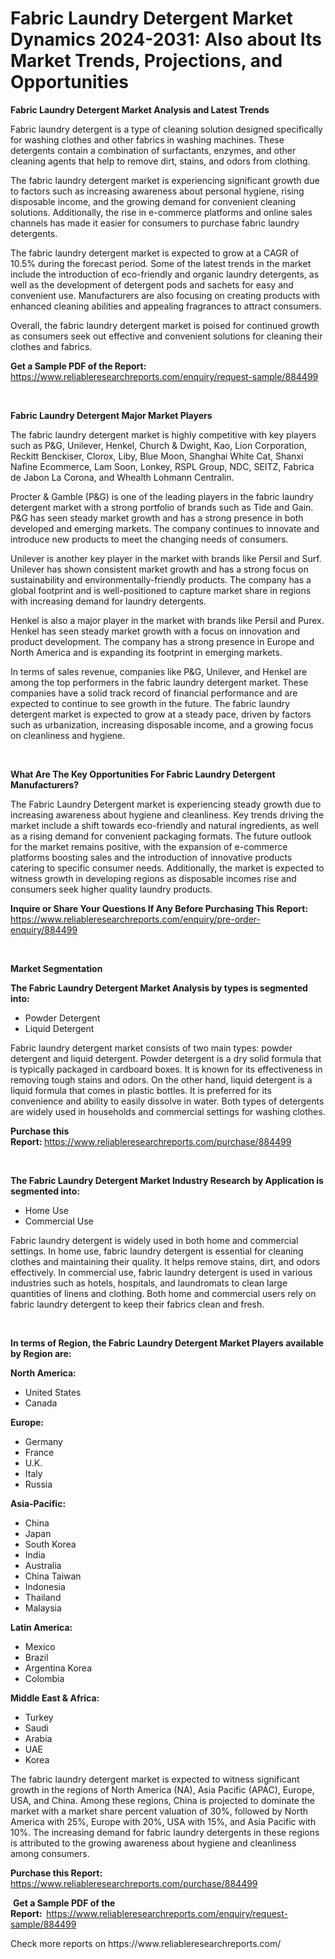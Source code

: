 <p><h1>Fabric Laundry Detergent Market Dynamics 2024-2031: Also about Its Market Trends, Projections, and Opportunities</h1></p><p><strong>Fabric Laundry Detergent Market Analysis and Latest Trends</strong></p>
<p><p>Fabric laundry detergent is a type of cleaning solution designed specifically for washing clothes and other fabrics in washing machines. These detergents contain a combination of surfactants, enzymes, and other cleaning agents that help to remove dirt, stains, and odors from clothing.</p><p>The fabric laundry detergent market is experiencing significant growth due to factors such as increasing awareness about personal hygiene, rising disposable income, and the growing demand for convenient cleaning solutions. Additionally, the rise in e-commerce platforms and online sales channels has made it easier for consumers to purchase fabric laundry detergents.</p><p>The fabric laundry detergent market is expected to grow at a CAGR of 10.5% during the forecast period. Some of the latest trends in the market include the introduction of eco-friendly and organic laundry detergents, as well as the development of detergent pods and sachets for easy and convenient use. Manufacturers are also focusing on creating products with enhanced cleaning abilities and appealing fragrances to attract consumers.</p><p>Overall, the fabric laundry detergent market is poised for continued growth as consumers seek out effective and convenient solutions for cleaning their clothes and fabrics.</p></p>
<p><strong>Get a Sample PDF of the Report:&nbsp;</strong> <a href="https://www.reliableresearchreports.com/enquiry/request-sample/884499">https://www.reliableresearchreports.com/enquiry/request-sample/884499</a></p>
<p>&nbsp;</p>
<p><strong>Fabric Laundry Detergent Major Market Players</strong></p>
<p><p>The fabric laundry detergent market is highly competitive with key players such as P&G, Unilever, Henkel, Church & Dwight, Kao, Lion Corporation, Reckitt Benckiser, Clorox, Liby, Blue Moon, Shanghai White Cat, Shanxi Nafine Ecommerce, Lam Soon, Lonkey, RSPL Group, NDC, SEITZ, Fabrica de Jabon La Corona, and Whealth Lohmann Centralin. </p><p>Procter & Gamble (P&G) is one of the leading players in the fabric laundry detergent market with a strong portfolio of brands such as Tide and Gain. P&G has seen steady market growth and has a strong presence in both developed and emerging markets. The company continues to innovate and introduce new products to meet the changing needs of consumers.</p><p>Unilever is another key player in the market with brands like Persil and Surf. Unilever has shown consistent market growth and has a strong focus on sustainability and environmentally-friendly products. The company has a global footprint and is well-positioned to capture market share in regions with increasing demand for laundry detergents.</p><p>Henkel is also a major player in the market with brands like Persil and Purex. Henkel has seen steady market growth with a focus on innovation and product development. The company has a strong presence in Europe and North America and is expanding its footprint in emerging markets.</p><p>In terms of sales revenue, companies like P&G, Unilever, and Henkel are among the top performers in the fabric laundry detergent market. These companies have a solid track record of financial performance and are expected to continue to see growth in the future. The fabric laundry detergent market is expected to grow at a steady pace, driven by factors such as urbanization, increasing disposable income, and a growing focus on cleanliness and hygiene.</p></p>
<p>&nbsp;</p>
<p><strong>What Are The Key Opportunities For Fabric Laundry Detergent Manufacturers?</strong></p>
<p><p>The Fabric Laundry Detergent market is experiencing steady growth due to increasing awareness about hygiene and cleanliness. Key trends driving the market include a shift towards eco-friendly and natural ingredients, as well as a rising demand for convenient packaging formats. The future outlook for the market remains positive, with the expansion of e-commerce platforms boosting sales and the introduction of innovative products catering to specific consumer needs. Additionally, the market is expected to witness growth in developing regions as disposable incomes rise and consumers seek higher quality laundry products.</p></p>
<p><strong>Inquire or Share Your Questions If Any Before Purchasing This Report:</strong> <a href="https://www.reliableresearchreports.com/enquiry/pre-order-enquiry/884499">https://www.reliableresearchreports.com/enquiry/pre-order-enquiry/884499</a></p>
<p>&nbsp;</p>
<p><strong>Market Segmentation</strong></p>
<p><strong>The Fabric Laundry Detergent Market Analysis by types is segmented into:</strong></p>
<p><ul><li>Powder Detergent</li><li>Liquid Detergent</li></ul></p>
<p><p>Fabric laundry detergent market consists of two main types: powder detergent and liquid detergent. Powder detergent is a dry solid formula that is typically packaged in cardboard boxes. It is known for its effectiveness in removing tough stains and odors. On the other hand, liquid detergent is a liquid formula that comes in plastic bottles. It is preferred for its convenience and ability to easily dissolve in water. Both types of detergents are widely used in households and commercial settings for washing clothes.</p></p>
<p><strong>Purchase this Report:&nbsp;</strong><a href="https://www.reliableresearchreports.com/purchase/884499">https://www.reliableresearchreports.com/purchase/884499</a></p>
<p>&nbsp;</p>
<p><strong>The Fabric Laundry Detergent Market Industry Research by Application is segmented into:</strong></p>
<p><ul><li>Home Use</li><li>Commercial Use</li></ul></p>
<p><p>Fabric laundry detergent is widely used in both home and commercial settings. In home use, fabric laundry detergent is essential for cleaning clothes and maintaining their quality. It helps remove stains, dirt, and odors effectively. In commercial use, fabric laundry detergent is used in various industries such as hotels, hospitals, and laundromats to clean large quantities of linens and clothing. Both home and commercial users rely on fabric laundry detergent to keep their fabrics clean and fresh.</p></p>
<p>&nbsp;</p>
<p><strong>In terms of Region, the Fabric Laundry Detergent Market Players available by Region are:</strong></p>
<p>
    <p> <strong> North America: </strong>
        <ul>
            <li>United States</li>
            <li>Canada</li>
        </ul>
        </p> 
    <p> <strong> Europe: </strong>
        <ul>
            <li>Germany</li>
            <li>France</li>
            <li>U.K.</li>
            <li>Italy</li>
            <li>Russia</li>
        </ul>
        </p> 
    <p> <strong> Asia-Pacific: </strong>
        <ul>
            <li>China</li>
            <li>Japan</li>
            <li>South Korea</li>
            <li>India</li>
            <li>Australia</li>
            <li>China Taiwan</li>
            <li>Indonesia</li>
            <li>Thailand</li>
            <li>Malaysia</li>
        </ul>
        </p> 
    <p> <strong> Latin America: </strong>
        <ul>
            <li>Mexico</li>
            <li>Brazil</li>
            <li>Argentina Korea</li>
            <li>Colombia</li>
        </ul>
        </p> 
    <p> <strong> Middle East & Africa: </strong>
        <ul>
            <li>Turkey</li>
            <li>Saudi</li>
            <li>Arabia</li>
            <li>UAE</li>
            <li>Korea</li>
        </ul>
    </p>
    </p>
<p><p>The fabric laundry detergent market is expected to witness significant growth in the regions of North America (NA), Asia Pacific (APAC), Europe, USA, and China. Among these regions, China is projected to dominate the market with a market share percent valuation of 30%, followed by North America with 25%, Europe with 20%, USA with 15%, and Asia Pacific with 10%. The increasing demand for fabric laundry detergents in these regions is attributed to the growing awareness about hygiene and cleanliness among consumers.</p></p>
<p><strong>Purchase this Report: </strong><a href="https://www.reliableresearchreports.com/purchase/884499">https://www.reliableresearchreports.com/purchase/884499</a></p>
<p>&nbsp;<strong>Get a Sample PDF of the Report:&nbsp;&nbsp;</strong><a href="https://www.reliableresearchreports.com/enquiry/request-sample/884499">https://www.reliableresearchreports.com/enquiry/request-sample/884499</a></p>
<p><strong></strong></p>
<p>Check more reports on https://www.reliableresearchreports.com/</p>